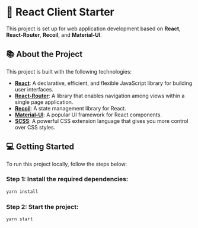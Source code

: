 # 🚀 React Client Starter

This project is set up for web application development based on **React**, **React-Router**, **Recoil**, and **Material-UI**.

## 📚 About the Project

This project is built with the following technologies:

- [**React**](https://reactjs.org/): A declarative, efficient, and flexible JavaScript library for building user interfaces.
- [**React-Router**](https://reactrouter.com/): A library that enables navigation among views within a single page application.
- [**Recoil**](https://recoiljs.org/): A state management library for React.
- [**Material-UI**](https://material-ui.com/): A popular UI framework for React components.
- [**SCSS**](https://sass-lang.com/): A powerful CSS extension language that gives you more control over CSS styles.

## 💻 Getting Started

To run this project locally, follow the steps below:

### Step 1: Install the required dependencies:

```bash
yarn install
```

### Step 2: Start the project:

```bash
yarn start
```
